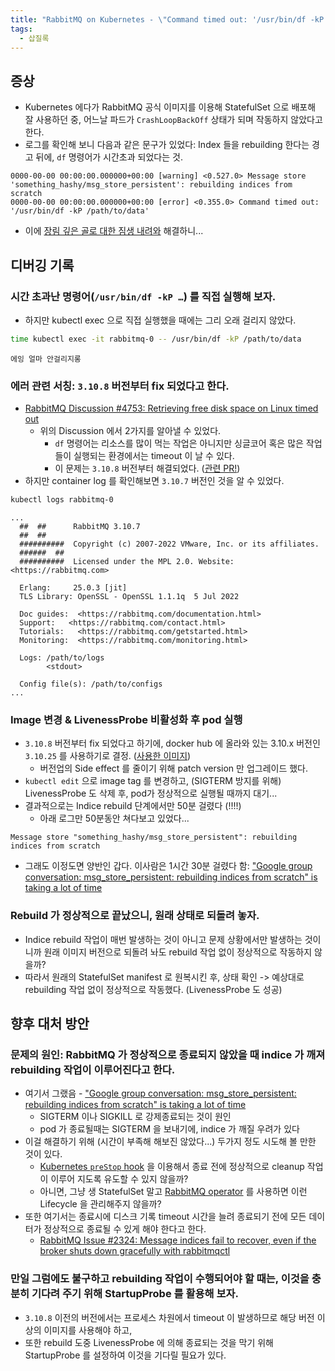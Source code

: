 ```yaml
---
title: "RabbitMQ on Kubernetes - \"Command timed out: '/usr/bin/df -kP ...'\" 에러 해결기"
tags:
  - 삽질록
---
```

## 증상

- Kubernetes 에다가 RabbitMQ 공식 이미지를 이용해 StatefulSet 으로 배포해 잘 사용하던 중, 어느날 파드가 `CrashLoopBackOff` 상태가 되며 작동하지 않았다고 한다.
- 로그를 확인해 보니 다음과 같은 문구가 있었다: Index 들을 rebuilding 한다는 경고 뒤에, `df` 명령어가 시간초과 되었다는 것.

```
0000-00-00 00:00:00.000000+00:00 [warning] <0.527.0> Message store 'something_hashy/msg_store_persistent': rebuilding indices from scratch
0000-00-00 00:00:00.000000+00:00 [error] <0.355.0> Command timed out: '/usr/bin/df -kP /path/to/data'
```

- 이에 [장림 깊은 골로 대한 짐생 내려와](https://namu.wiki/w/%ED%86%A0%EB%81%BC%EC%A0%84) 해결하니...

## 디버깅 기록

### 시간 초과난 명령어(`/usr/bin/df -kP …`) 를 직접 실행해 보자.

- 하지만 kubectl exec 으로 직접 실행했을 때에는 그리 오래 걸리지 않았다.

```bash
time kubectl exec -it rabbitmq-0 -- /usr/bin/df -kP /path/to/data
```

```
에잉 얼마 안걸리지롱
```

### 에러 관련 서칭: `3.10.8` 버전부터 fix 되었다고 한다.

- [RabbitMQ Discussion #4753: Retrieving free disk space on Linux timed out](https://github.com/rabbitmq/rabbitmq-server/discussions/4753)
	- 위의 Discussion 에서 2가지를 알아낼 수 있었다.
		- `df` 명령어는 리소스를 많이 먹는 작업은 아니지만 싱글코어 혹은 많은 작업들이 실행되는 환경에서는 timeout 이 날 수 있다.
		- 이 문제는 `3.10.8` 버전부터 해결되었다. ([관련 PR!](https://github.com/rabbitmq/rabbitmq-server/pull/5726))
- 하지만 container log 를 확인해보면 `3.10.7` 버전인 것을 알 수 있었다.

```bash
kubectl logs rabbitmq-0
```

```
...
  ##  ##	  RabbitMQ 3.10.7
  ##  ##
  ##########  Copyright (c) 2007-2022 VMware, Inc. or its affiliates.
  ######  ##
  ##########  Licensed under the MPL 2.0. Website: <https://rabbitmq.com>

  Erlang:	  25.0.3 [jit]
  TLS Library: OpenSSL - OpenSSL 1.1.1q  5 Jul 2022

  Doc guides:  <https://rabbitmq.com/documentation.html>
  Support:	 <https://rabbitmq.com/contact.html>
  Tutorials:   <https://rabbitmq.com/getstarted.html>
  Monitoring:  <https://rabbitmq.com/monitoring.html>
	
  Logs: /path/to/logs
		<stdout>

  Config file(s): /path/to/configs
...
```

### Image 변경 & LivenessProbe 비활성화 후 pod 실행

- `3.10.8` 버전부터 fix 되었다고 하기에, docker hub 에 올라와 있는 3.10.x 버전인 `3.10.25` 를 사용하기로 결정. ([사용한 이미지](https://hub.docker.com/layers/library/rabbitmq/3.10.25-management/images/sha256-0eb3250acd419f41c6bef4aaad09de73ef4d8afa4bf512368d523c8ae10a5a41?context=explore))
	- 버전업의 Side effect 를 줄이기 위해 patch version 만 업그레이드 했다.
- `kubectl edit` 으로 image tag 를 변경하고, (SIGTERM 방지를 위해) LivenessProbe 도 삭제 후, pod가 정상적으로 실행될 때까지 대기...
- 결과적으로는 Indice rebuild 단계에서만 50분 걸렸다 (!!!!)
	- 아래 로그만 50분동안 쳐다보고 있었다...

```
Message store "something_hashy/msg_store_persistent": rebuilding indices from scratch
```

- 그래도 이정도면 양반인 갑다. 이사람은 1시간 30분 걸렸다 함: ["Google group conversation: msg_store_persistent: rebuilding indices from scratch" is taking a lot of time](https://groups.google.com/g/rabbitmq-users/c/pi-soX7j5EU/m/ASX5svqyUIgJ)

### Rebuild 가 정상적으로 끝났으니, 원래 상태로 되돌려 놓자.

- Indice rebuild 작업이 매번 발생하는 것이 아니고 문제 상황에서만 발생하는 것이니까 원래 이미지 버전으로 되돌려 놔도 rebuild 작업 없이 정상적으로 작동하지 않을까?
- 따라서 원래의 StatefulSet manifest 로 원복시킨 후, 상태 확인 -> 예상대로 rebuilding 작업 없이 정상적으로 작동했다. (LivenessProbe 도 성공)

## 향후 대처 방안

### 문제의 원인: RabbitMQ 가 정상적으로 종료되지 않았을 때 indice 가 깨져 rebuilding 작업이 이루어진다고 한다.

- 여기서 그랬음 - ["Google group conversation: msg_store_persistent: rebuilding indices from scratch" is taking a lot of time](https://groups.google.com/g/rabbitmq-users/c/pi-soX7j5EU/m/ehPgSkJPOcoJ)
	- SIGTERM 이나 SIGKILL 로 강제종료되는 것이 원인
	- pod 가 종료될때는 SIGTERM 을 보내기에, indice 가 깨질 우려가 있다
- 이걸 해결하기 위해 (시간이 부족해 해보진 않았다...) 두가지 정도 시도해 볼 만한 것이 있다.
	- [Kubernetes `preStop` hook](https://kubernetes.io/docs/concepts/containers/container-lifecycle-hooks/) 을 이용해서 종료 전에 정상적으로 cleanup 작업이 이루어 지도록 유도할 수 있지 않을까?
	- 아니면, 그냥 생 StatefulSet 말고 [RabbitMQ operator](https://www.rabbitmq.com/kubernetes/operator/operator-overview.html) 를 사용하면 이런 Lifecycle 을 관리해주지 않을까?
- 또한 여기서는 종료시에 디스크 기록 timeout 시간을 늘려 종료되기 전에 모든 데이터가 정상적으로 종료될 수 있게 해야 한다고 한다.
	- [RabbitMQ Issue #2324: Message indices fail to recover, even if the broker shuts down gracefully with rabbitmqctl](https://github.com/rabbitmq/rabbitmq-server/issues/2324#issuecomment-618912864)

### 만일 그럼에도 불구하고 rebuilding 작업이 수행되어야 할 때는, 이것을 충분히 기다려 주기 위해 StartupProbe 를 활용해 보자.

- `3.10.8` 이전의 버전에서는 프로세스 차원에서 timeout 이 발생하므로 해당 버전 이상의 이미지를 사용해야 하고,
- 또한 rebuild 도중 LivenessProbe 에 의해 종료되는 것을 막기 위해 StartupProbe 를 설정하여 이것을 기다릴 필요가 있다.